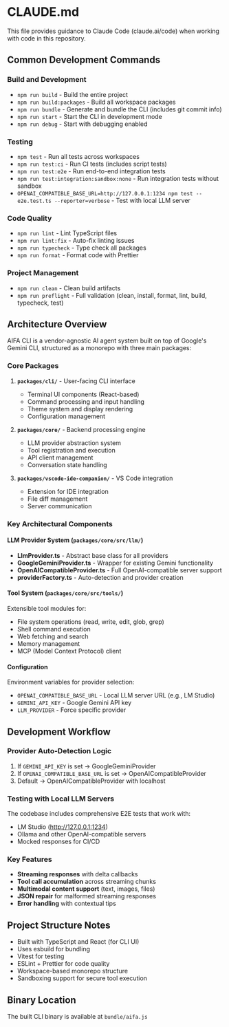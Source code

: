 # CLAUDE.md

This file provides guidance to Claude Code (claude.ai/code) when working with code in this repository.

## Common Development Commands

### Build and Development
- `npm run build` - Build the entire project
- `npm run build:packages` - Build all workspace packages
- `npm run bundle` - Generate and bundle the CLI (includes git commit info)
- `npm run start` - Start the CLI in development mode
- `npm run debug` - Start with debugging enabled

### Testing
- `npm test` - Run all tests across workspaces
- `npm run test:ci` - Run CI tests (includes script tests)
- `npm run test:e2e` - Run end-to-end integration tests
- `npm run test:integration:sandbox:none` - Run integration tests without sandbox
- `OPENAI_COMPATIBLE_BASE_URL=http://127.0.0.1:1234 npm test -- e2e.test.ts --reporter=verbose` - Test with local LLM server

### Code Quality
- `npm run lint` - Lint TypeScript files
- `npm run lint:fix` - Auto-fix linting issues
- `npm run typecheck` - Type check all packages
- `npm run format` - Format code with Prettier

### Project Management
- `npm run clean` - Clean build artifacts
- `npm run preflight` - Full validation (clean, install, format, lint, build, typecheck, test)

## Architecture Overview

AIFA CLI is a vendor-agnostic AI agent system built on top of Google's Gemini CLI, structured as a monorepo with three main packages:

### Core Packages

1. **`packages/cli/`** - User-facing CLI interface
   - Terminal UI components (React-based)
   - Command processing and input handling
   - Theme system and display rendering
   - Configuration management

2. **`packages/core/`** - Backend processing engine
   - LLM provider abstraction system
   - Tool registration and execution
   - API client management
   - Conversation state handling

3. **`packages/vscode-ide-companion/`** - VS Code integration
   - Extension for IDE integration
   - File diff management
   - Server communication

### Key Architectural Components

#### LLM Provider System (`packages/core/src/llm/`)
- **LlmProvider.ts** - Abstract base class for all providers
- **GoogleGeminiProvider.ts** - Wrapper for existing Gemini functionality
- **OpenAICompatibleProvider.ts** - Full OpenAI-compatible server support
- **providerFactory.ts** - Auto-detection and provider creation

#### Tool System (`packages/core/src/tools/`)
Extensible tool modules for:
- File system operations (read, write, edit, glob, grep)
- Shell command execution
- Web fetching and search
- Memory management
- MCP (Model Context Protocol) client

#### Configuration
Environment variables for provider selection:
- `OPENAI_COMPATIBLE_BASE_URL` - Local LLM server URL (e.g., LM Studio)
- `GEMINI_API_KEY` - Google Gemini API key
- `LLM_PROVIDER` - Force specific provider

## Development Workflow

### Provider Auto-Detection Logic
1. If `GEMINI_API_KEY` is set → GoogleGeminiProvider
2. If `OPENAI_COMPATIBLE_BASE_URL` is set → OpenAICompatibleProvider
3. Default → OpenAICompatibleProvider with localhost

### Testing with Local LLM Servers
The codebase includes comprehensive E2E tests that work with:
- LM Studio (http://127.0.0.1:1234)
- Ollama and other OpenAI-compatible servers
- Mocked responses for CI/CD

### Key Features
- **Streaming responses** with delta callbacks
- **Tool call accumulation** across streaming chunks
- **Multimodal content support** (text, images, files)
- **JSON repair** for malformed streaming responses
- **Error handling** with contextual tips

## Project Structure Notes

- Built with TypeScript and React (for CLI UI)
- Uses esbuild for bundling
- Vitest for testing
- ESLint + Prettier for code quality
- Workspace-based monorepo structure
- Sandboxing support for secure tool execution

## Binary Location
The built CLI binary is available at `bundle/aifa.js`
